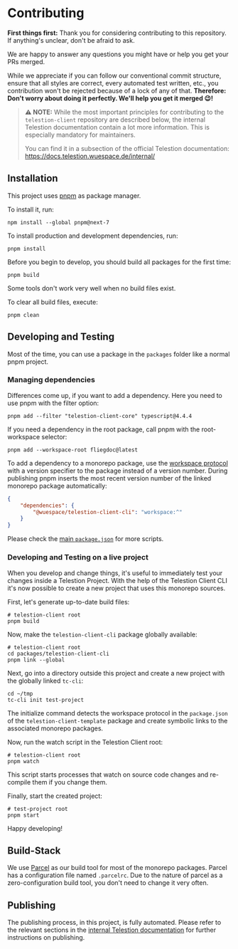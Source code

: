 # Contributing

**First things first:** Thank you for considering contributing to this repository.
If anything's unclear, don't be afraid to ask.

We are happy to answer any questions you might have or help you get your PRs merged.

While we appreciate if you can follow our conventional commit structure, ensure that all styles are correct,
every automated test written, etc., you contribution won't be rejected because of a lock of any of that.
**Therefore: Don't worry about doing it perfectly. We'll help you get it merged 😉!**

> **⚠ NOTE:** While the most important principles for contributing to the `telestion-client` repository
> are described below, the internal Telestion documentation contain a lot more information.
> This is especially mandatory for maintainers.
>
> You can find it in a subsection of the official Telestion documentation:
> https://docs.telestion.wuespace.de/internal/

## Installation

This project uses [pnpm](https://pnpm.io/) as package manager.

To install it, run:

```shell
npm install --global pnpm@next-7
```

To install production and development dependencies, run:

```shell
pnpm install
```

Before you begin to develop, you should build all packages for the first time:

```shell
pnpm build
```

Some tools don't work very well when no build files exist.

To clear all build files, execute:

```shell
pnpm clean
```

## Developing and Testing

Most of the time, you can use a package in the `packages` folder like a normal pnpm project.

### Managing dependencies

Differences come up, if you want to add a dependency.
Here you need to use pnpm with the filter option:

```shell
pnpm add --filter "telestion-client-core" typescript@4.4.4
```

If you need a dependency in the root package, call pnpm with the root-workspace selector:

```shell
pnpm add --workspace-root fliegdoc@latest
```

To add a dependency to a monorepo package,
use the [workspace protocol](https://pnpm.io/workspaces#workspace-protocol-workspace)
with a version specifier to the package instead of a version number.
During publishing pnpm inserts the most recent version number of the linked monorepo package automatically:

```json
{
	"dependencies": {
		"@wuespace/telestion-client-cli": "workspace:^"
	}
}
```

Please check the [main `package.json`](./package.json) for more scripts.

### Developing and Testing on a live project

When you develop and change things, it's useful to immediately test your changes inside a Telestion Project.
With the help of the Telestion Client CLI it's now possible to create a new project that uses this monorepo sources.

First, let's generate up-to-date build files:

```shell
# telestion-client root
pnpm build
```

Now, make the `telestion-client-cli` package globally available:

```shell
# telestion-client root
cd packages/telestion-client-cli
pnpm link --global
```

Next, go into a directory outside this project and create a new project with the globally linked `tc-cli`:

```shell
cd ~/tmp
tc-cli init test-project
```

The initialize command detects the workspace protocol in the `package.json` of the `telestion-client-template` package
and create symbolic links to the associated monorepo packages.

Now, run the watch script in the Telestion Client root:

```shell
# telestion-client root
pnpm watch
```

This script starts processes that watch on source code changes and re-compile them if you change them.

Finally, start the created project:

```shell
# test-project root
pnpm start
```

Happy developing!

## Build-Stack

We use [Parcel](https://parceljs.org/) as our build tool for most of the monorepo packages.
Parcel has a configuration file named `.parcelrc`. Due to the nature of parcel as a zero-configuration build tool,
you don't need to change it very often.

## Publishing

The publishing process, in this project, is fully automated.
Please refer to the relevant sections in the
[internal Telestion documentation](https://docs.telestion.wuespace.de/internal/) for further instructions on publishing.
